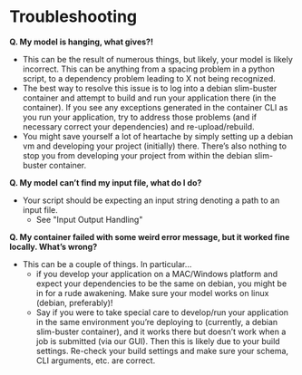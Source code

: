# Troubleshooting

**Q. My model is hanging, what gives?!** <br/>

- This can be the result of numerous things, but likely, your model is likely incorrect.  This can be anything from a spacing problem in a python script, to a dependency problem leading to X not being recognized.  
- The best way to resolve this issue is to log into a debian slim-buster container and attempt to build and run your application there (in the container).  If you see any exceptions generated in the container CLI as you run your application, try to address those problems (and if necessary correct your dependencies) and re-upload/rebuild.
- You might save yourself a lot of heartache by simply setting up a debian vm and developing your project (initially) there. There’s also nothing to stop you from developing your project from within the debian slim-buster container.    


**Q. My model can’t find my input file, what do I do?** <br/>

- Your script should be expecting an input string denoting a path to an input file.  
    * See "Input Output Handling"

**Q. My container failed with some weird error message, but it worked fine locally. What’s wrong?** <br/>

- This can be a couple of things.  In particular… 
    * if you develop your application on a MAC/Windows platform and expect your dependencies to be the same on debian, you might be in for a rude awakening.  Make sure your model works on linux (debian, preferably)!
    * Say if you were to take special care to develop/run your application in the same environment you’re deploying to (currently, a debian slim-buster container), and it works there but doesn’t work when a job is submitted (via our GUI).  Then this is likely due to your build settings. Re-check your build settings and make sure your schema, CLI arguments, etc. are correct. 
